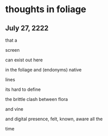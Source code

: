# thoughts in foliage
## July 27, 2222

that a

screen

can exist out here

in the foliage and (endonyms) native

lines

its hard to define

the brittle clash between flora

and vine




and digital presence, felt, known, aware all the

time